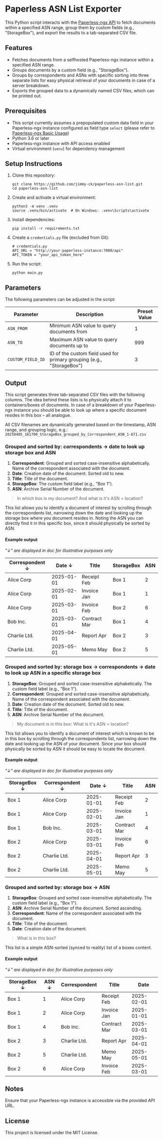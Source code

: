 # Paperless ASN List Exporter

This Python script interacts with the [Paperless-ngx API](https://docs.paperless-ngx.com/api/) to fetch documents within a specified ASN range, group them by custom fields (e.g., "StorageBox"), and export the results to a tab-separated CSV file.

## Features

- Fetches documents from a selfhosted Paperless-ngx instance within a specified ASN range.
- Groups documents by a custom field (e.g., "StorageBox").
- Groups by correspondents and ASNs with specific sorting into three separate lists for easy physical retrieval of your documents in case of a server breakdown.
- Exports the grouped data to a dynamically named CSV files, which can be printed out.

## Prerequisites

- This script currently assumes a prepopulated custom data field in your Paperless-ngx instance configured as field type `select` (please refer to [Paperless-ngx Basic Usage](https://docs.paperless-ngx.com/usage/#custom-fields))
- Python 3.6 or later
- Paperless-ngx instance with API access enabled
- Virtual environment (`venv`) for dependency management

## Setup Instructions

1. Clone this repository:
    ```
    git clone https://github.com/jimmy-ck/paperless-asn-list.git
    cd paperless-asn-list
    ```

2. Create and activate a virtual environment:
    ```
    python3 -m venv .venv
    source .venv/bin/activate  # On Windows: .venv\Scripts\activate
    ```

3. Install dependencies:
    ```
    pip install -r requirements.txt
    ```

4. Create a `credentials.py` file (excluded from Git):
    ```
    # credentials.py
    API_URL = "http://your-paperless-instance:7000/api"
    API_TOKEN = "your_api_token_here"
    ```

5. Run the script:
    ```
    python main.py
    ```

## Parameters

The following parameters can be adjusted in the script:

| Parameter                  | Description                                                                 | Preset Value     |
|----------------------------|-----------------------------------------------------------------------------|-------------------|
| `ASN_FROM`                 | Minimum ASN value to query documents from                                   | 1                 |
| `ASN_TO`                   | Maximum ASN value to query documents up to                                  | 999               |
| `CUSTOM_FIELD_ID`          | ID of the custom field used for primary grouping (e.g., "StorageBox")       | 3                 |

## Output

This script generates three tab-separated CSV files with the following columns.
The idea behind these lists is to physically attach it to containers/boxes of documents. In case of a breakdown of your Paperless-ngx instance you should be able to look up where a specific document resides in this box – all analogue. 

All CSV filenames are dynamically generated based on the timestamp, ASN range, and grouping logic, e.g.:
    ```
    20250405_161700_StorageBox_grouped_by_Correspondent_ASN_1-671.csv
    ```


### Grouped and sorted by: correspondents → date to look up storage box and ASN
1. **Correspondent**: Grouped and sorted case-insensitive alphabetically. Name of the correspondent associated with the document.
2. **Date**: Creation date of the document. Sorted old to new.
3. **Title**: Title of the document.
4. **StorageBox**: The custom field label (e.g., "Box 1").
5. **ASN**: Archive Serial Number of the document.

> In which box is my document? And what is it's ASN = location? 

This list allows you to identify a document of interest by scrolling through the correspondents list, narrowing down the date and looking up the storage box where you document resides in. Noting the ASN you can directly find it in this specific box, since it should physically be sorted by ASN.

#### Example output
*"↓" are displayed in doc for illustrative purposes only*

| Correspondent ↓ | Date ↓     | Title         | StorageBox | ASN  |
|-----------------|------------|---------------|------------|------|
| Alice Corp      | 2025-01-01 | Receipt Feb   | Box 1      | 2    |
| Alice Corp      | 2025-02-01 | Invoice Jan   | Box 1      | 1    |
| Alice Corp      | 2025-03-01 | Invoice Feb   | Box 2      | 6    |
| Bob Inc.        | 2025-03-01 | Contract Mar  | Box 1      | 4    |
| Charlie Ltd.    | 2025-04-01 | Report Apr    | Box 2      | 3    |
| Charlie Ltd.    | 2025-05-01 | Memo May      | Box 2      | 5    |

### Grouped and sorted by: storage box → correspondents → date to look up ASN in a specific storage box
1. **StorageBox**: Grouped and sorted case-insensitive alphabetically. The custom field label (e.g., "Box 1").
2. **Correspondent**: Grouped and sorted case-insensitive alphabetically. Name of the correspondent associated with the document.
3. **Date**: Creation date of the document. Sorted old to new.
4. **Title**: Title of the document.
5. **ASN**: Archive Serial Number of the document.

> My document is in this box: What is it's ASN = location?

This list allows you to identify a document of interest which is known to be in this box by scrolling through the correspondents list, narrowing down the date and looking up the ASN of your document. Since your box should physically be sorted by ASN it should be easy to locate the document.

#### Example output
*"↓" are displayed in doc for illustrative purposes only*

| StorageBox ↓ | Correspondent ↓ | Date ↓     | Title         | ASN |
|--------------|-----------------|------------|---------------|-----|
| Box 1        | Alice Corp      | 2025-01-01 | Receipt Feb   | 2   |
| Box 1        | Alice Corp      | 2025-02-01 | Invoice Jan   | 1   |
| Box 1        | Bob Inc.        | 2025-03-01 | Contract Mar  | 4   |
| Box 2        | Alice Corp      | 2025-03-01 | Invoice Feb   | 6   |
| Box 2        | Charlie Ltd.    | 2025-04-01 | Report Apr    | 3   |
| Box 2        | Charlie Ltd.    | 2025-05-01 | Memo May      | 5   |

### Grouped and sorted by: storage box → ASN
1. **StorageBox**: Grouped and sorted case-insensitive alphabetically. The custom field label (e.g., "Box 1").
2. **ASN**: Archive Serial Number of the document. Sorted ascending.
3. **Correspondent**: Name of the correspondent associated with the document.
4. **Title**: Title of the document.
5. **Date**: Creation date of the document.

> What is in this box? 

This list is a simple ASN-sorted (synced to reality) list of a boxes content.

#### Example output
*"↓" are displayed in doc for illustrative purposes only*

| StorageBox ↓ | ASN ↓ | Correspondent  | Title         | Date       |
|--------------|-------|----------------|---------------|------------|
| Box 1        | 1     | Alice Corp     | Receipt Feb   | 2025-02-01 |
| Box 1        | 2     | Alice Corp     | Invoice Jan   | 2025-01-01 |
| Box 1        | 4     | Bob Inc.       | Contract Mar  | 2025-03-01 |
| Box 2        | 3     | Charlie Ltd.   | Report Apr    | 2025-04-01 |
| Box 2        | 5     | Charlie Ltd.   | Memo May      | 2025-05-01 |
| Box 2        | 6     | Alice Corp     | Invoice Feb   | 2025-03-01 |

## Notes

Ensure that your Paperless-ngx instance is accessible via the provided API URL.

## License

This project is licensed under the MIT License.